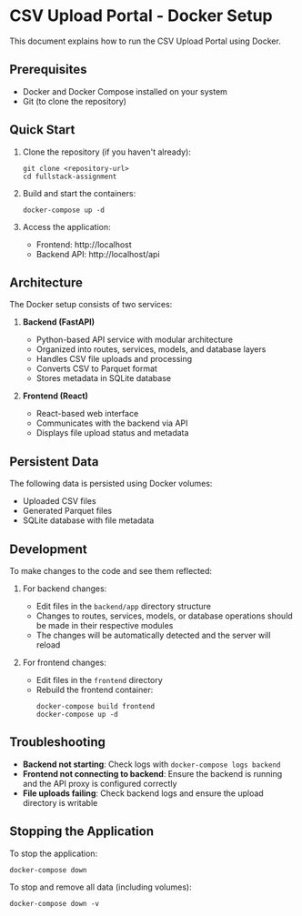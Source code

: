 # CSV Upload Portal - Docker Setup

This document explains how to run the CSV Upload Portal using Docker.

## Prerequisites

- Docker and Docker Compose installed on your system
- Git (to clone the repository)

## Quick Start

1. Clone the repository (if you haven't already):
   ```
   git clone <repository-url>
   cd fullstack-assignment
   ```

2. Build and start the containers:
   ```
   docker-compose up -d
   ```

3. Access the application:
   - Frontend: http://localhost
   - Backend API: http://localhost/api

## Architecture

The Docker setup consists of two services:

1. **Backend (FastAPI)**
   - Python-based API service with modular architecture
   - Organized into routes, services, models, and database layers
   - Handles CSV file uploads and processing
   - Converts CSV to Parquet format
   - Stores metadata in SQLite database

2. **Frontend (React)**
   - React-based web interface
   - Communicates with the backend via API
   - Displays file upload status and metadata

## Persistent Data

The following data is persisted using Docker volumes:
- Uploaded CSV files
- Generated Parquet files
- SQLite database with file metadata

## Development

To make changes to the code and see them reflected:

1. For backend changes:
   - Edit files in the `backend/app` directory structure
   - Changes to routes, services, models, or database operations should be made in their respective modules
   - The changes will be automatically detected and the server will reload

2. For frontend changes:
   - Edit files in the `frontend` directory
   - Rebuild the frontend container:
     ```
     docker-compose build frontend
     docker-compose up -d
     ```

## Troubleshooting

- **Backend not starting**: Check logs with `docker-compose logs backend`
- **Frontend not connecting to backend**: Ensure the backend is running and the API proxy is configured correctly
- **File uploads failing**: Check backend logs and ensure the upload directory is writable

## Stopping the Application

To stop the application:
```
docker-compose down
```

To stop and remove all data (including volumes):
```
docker-compose down -v
```
